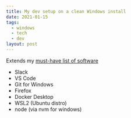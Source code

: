 ```yaml
---
title: My dev setup on a clean Windows install
date: 2021-01-15
tags:
  - windows
  - tech
  - dev
layout: post
---
```


Extends my [must-have list of software](/blog/list-of-my-must-have-software-on-clean-windows-install/)

- Slack
- VS Code
- Git for Windows
- Firefox
- Docker Desktop
- WSL2 (Ubuntu distro)
- node (via nvm for windows)
